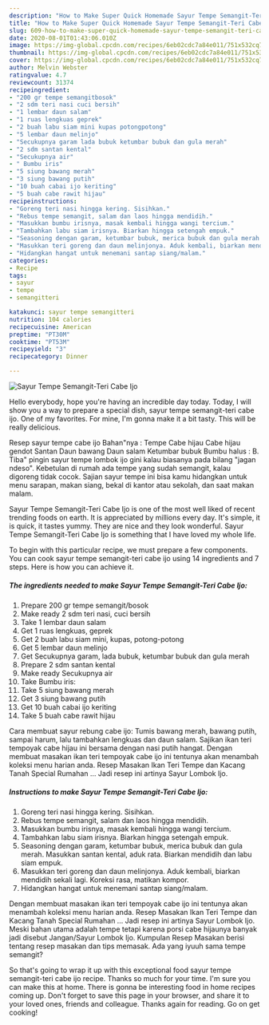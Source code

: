 ```yaml
---
description: "How to Make Super Quick Homemade Sayur Tempe Semangit-Teri Cabe Ijo"
title: "How to Make Super Quick Homemade Sayur Tempe Semangit-Teri Cabe Ijo"
slug: 609-how-to-make-super-quick-homemade-sayur-tempe-semangit-teri-cabe-ijo
date: 2020-08-01T01:43:06.010Z
image: https://img-global.cpcdn.com/recipes/6eb02cdc7a84e011/751x532cq70/sayur-tempe-semangit-teri-cabe-ijo-foto-resep-utama.jpg
thumbnail: https://img-global.cpcdn.com/recipes/6eb02cdc7a84e011/751x532cq70/sayur-tempe-semangit-teri-cabe-ijo-foto-resep-utama.jpg
cover: https://img-global.cpcdn.com/recipes/6eb02cdc7a84e011/751x532cq70/sayur-tempe-semangit-teri-cabe-ijo-foto-resep-utama.jpg
author: Melvin Webster
ratingvalue: 4.7
reviewcount: 31374
recipeingredient:
- "200 gr tempe semangitbosok"
- "2 sdm teri nasi cuci bersih"
- "1 lembar daun salam"
- "1 ruas lengkuas geprek"
- "2 buah labu siam mini kupas potongpotong"
- "5 lembar daun melinjo"
- "Secukupnya garam lada bubuk ketumbar bubuk dan gula merah"
- "2 sdm santan kental"
- "Secukupnya air"
- " Bumbu iris"
- "5 siung bawang merah"
- "3 siung bawang putih"
- "10 buah cabai ijo keriting"
- "5 buah cabe rawit hijau"
recipeinstructions:
- "Goreng teri nasi hingga kering. Sisihkan."
- "Rebus tempe semangit, salam dan laos hingga mendidih."
- "Masukkan bumbu irisnya, masak kembali hingga wangi tercium."
- "Tambahkan labu siam irisnya. Biarkan hingga setengah empuk."
- "Seasoning dengan garam, ketumbar bubuk, merica bubuk dan gula merah. Masukkan santan kental, aduk rata. Biarkan mendidih dan labu siam empuk."
- "Masukkan teri goreng dan daun melinjonya. Aduk kembali, biarkan mendidih sekali lagi. Koreksi rasa, matikan kompor."
- "Hidangkan hangat untuk menemani santap siang/malam."
categories:
- Recipe
tags:
- sayur
- tempe
- semangitteri

katakunci: sayur tempe semangitteri 
nutrition: 104 calories
recipecuisine: American
preptime: "PT30M"
cooktime: "PT53M"
recipeyield: "3"
recipecategory: Dinner

---
```



![Sayur Tempe Semangit-Teri Cabe Ijo](https://img-global.cpcdn.com/recipes/6eb02cdc7a84e011/751x532cq70/sayur-tempe-semangit-teri-cabe-ijo-foto-resep-utama.jpg)

Hello everybody, hope you're having an incredible day today. Today, I will show you a way to prepare a special dish, sayur tempe semangit-teri cabe ijo. One of my favorites. For mine, I'm gonna make it a bit tasty. This will be really delicious.

Resep sayur tempe cabe ijo Bahan&#34;nya : Tempe Cabe hijau Cabe hijau gendot Santan Daun bawang Daun salam Ketumbar bubuk Bumbu halus : B. Tiba&#34; pingin sayur tempe lombok ijo gini kalau biasanya pada bilang &#34;jagan ndeso&#34;. Kebetulan di rumah ada tempe yang sudah semangit, kalau digoreng tidak cocok. Sajian sayur tempe ini bisa kamu hidangkan untuk menu sarapan, makan siang, bekal di kantor atau sekolah, dan saat makan malam.

Sayur Tempe Semangit-Teri Cabe Ijo is one of the most well liked of recent trending foods on earth. It is appreciated by millions every day. It's simple, it is quick, it tastes yummy. They are nice and they look wonderful. Sayur Tempe Semangit-Teri Cabe Ijo is something that I have loved my whole life.


To begin with this particular recipe, we must prepare a few components. You can cook sayur tempe semangit-teri cabe ijo using 14 ingredients and 7 steps. Here is how you can achieve it.

<!--inarticleads1-->

##### The ingredients needed to make Sayur Tempe Semangit-Teri Cabe Ijo:

1. Prepare 200 gr tempe semangit/bosok
1. Make ready 2 sdm teri nasi, cuci bersih
1. Take 1 lembar daun salam
1. Get 1 ruas lengkuas, geprek
1. Get 2 buah labu siam mini, kupas, potong-potong
1. Get 5 lembar daun melinjo
1. Get Secukupnya garam, lada bubuk, ketumbar bubuk dan gula merah
1. Prepare 2 sdm santan kental
1. Make ready Secukupnya air
1. Take  Bumbu iris:
1. Take 5 siung bawang merah
1. Get 3 siung bawang putih
1. Get 10 buah cabai ijo keriting
1. Take 5 buah cabe rawit hijau


Cara membuat sayur rebung cabe ijo: Tumis bawang merah, bawang putih, sampai harum, lalu tambahkan lengkuas dan daun salam. Sajikan ikan teri tempoyak cabe hijau ini bersama dengan nasi putih hangat. Dengan membuat masakan ikan teri tempoyak cabe ijo ini tentunya akan menambah koleksi menu harian anda. Resep Masakan Ikan Teri Tempe dan Kacang Tanah Special Rumahan … Jadi resep ini artinya Sayur Lombok Ijo. 

<!--inarticleads2-->

##### Instructions to make Sayur Tempe Semangit-Teri Cabe Ijo:

1. Goreng teri nasi hingga kering. Sisihkan.
1. Rebus tempe semangit, salam dan laos hingga mendidih.
1. Masukkan bumbu irisnya, masak kembali hingga wangi tercium.
1. Tambahkan labu siam irisnya. Biarkan hingga setengah empuk.
1. Seasoning dengan garam, ketumbar bubuk, merica bubuk dan gula merah. Masukkan santan kental, aduk rata. Biarkan mendidih dan labu siam empuk.
1. Masukkan teri goreng dan daun melinjonya. Aduk kembali, biarkan mendidih sekali lagi. Koreksi rasa, matikan kompor.
1. Hidangkan hangat untuk menemani santap siang/malam.


Dengan membuat masakan ikan teri tempoyak cabe ijo ini tentunya akan menambah koleksi menu harian anda. Resep Masakan Ikan Teri Tempe dan Kacang Tanah Special Rumahan … Jadi resep ini artinya Sayur Lombok Ijo. Meski bahan utama adalah tempe tetapi karena porsi cabe hijaunya banyak jadi disebut Jangan/Sayur Lombok Ijo. Kumpulan Resep Masakan berisi tentang resep masakan dan tips memasak. Ada yang iyuuh sama tempe semangit? 

So that's going to wrap it up with this exceptional food sayur tempe semangit-teri cabe ijo recipe. Thanks so much for your time. I'm sure you can make this at home. There is gonna be interesting food in home recipes coming up. Don't forget to save this page in your browser, and share it to your loved ones, friends and colleague. Thanks again for reading. Go on get cooking!
